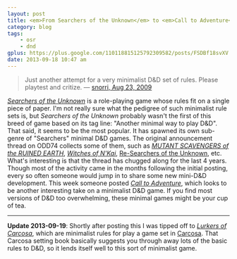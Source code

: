 ```yaml
---
layout: post
title: <em>From Searchers of the Unknown</em> to <em>Call to Adventure</em>
category: blog
tags:
    - osr
    - dnd
gplus: https://plus.google.com/110118815125792309582/posts/FSDBf18svXV
date: 2013-09-18 10:47 am
---
```


> Just another attempt for a very minimalist D&D set of rules. Please playtest and critize.  — [snorri, Aug 23, 2009][1]

[_Searchers of the Unknown_][2] is a role-playing game whose rules fit on a single piece of paper. I'm not really sure what the pedigree of such minimalist rule sets is, but _Searchers of the Unknown_ probably wasn't the first of this breed of game based on its tag line: "Another minimal way to play D&D". That said, it seems to be the most popular. It has spawned its own sub-genre of "Searchers" minimal D&D games. The original announcement thread on ODD74 collects some of them, such as [_MUTANT SCAVENGERS of the RUINED EARTH_][3], [_Witches of N'Kai_][4], [Re-Searchers of the Unknown][5], etc. What's interesting is that the thread has chugged along for the last 4 years. Though most of the activity came in the months following the initial posting, every so often someone would jump in to share some new mini-D&D development. This week someone posted [_Call to Adventure_][6], which looks to be another interesting take on a minimalist D&D game. If you find most versions of D&D too overwhelming, these minimal games might be your cup of tea.

---

**Update 2013-09-19**: Shortly after posting this I was tipped off to [_Lurkers of Carcosa_][7], which are minimalist rules for play a game set in [Carcosa][8]. That Carcosa setting book basically suggests you through away lots of the basic rules to D&D, so it lends itself well to this sort of minimalist game.

[1]: http://odd74.proboards.com/thread/2555/searchers-unknown
[2]: https://sites.google.com/site/wizardinabottle/searchers-of-the-unknown
[3]: http://odd74.proboards.com/post/34464/thread
[4]: http://odd74.proboards.com/post/35568/thread
[5]: http://odd74.proboards.com/post/37801/thread
[6]: http://odd74.proboards.com/post/127046/thread
[7]: https://docs.google.com/file/d/0BxSaXsftUVukWncxMGh4bE92ZG8/edit
[8]: /tag/carcosa/
